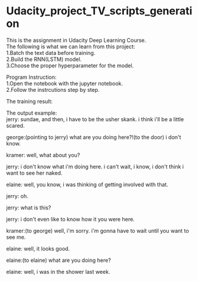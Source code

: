 # Udacity_project_TV_scripts_generation

This is the assignment in Udacity Deep Learning Course.  
The following is what we can learn from this project:  
1.Batch the text data before training.  
2.Build the RNN(LSTM) model.  
3.Choose the proper hyperparameter for the model.  

Program Instruction:  
1.Open the notebook with the jupyter notebook.  
2.Follow the instrcutions step by step.  

The training result:

The output example:  
jerry: sundae, and then, i have to be the usher skank. i think i'll be a little scared.

george:(pointing to jerry) what are you doing here?!(to the door) i don't know.

kramer: well, what about you?

jerry: i don't know what i'm doing here. i can't wait, i know, i don't think i want to see her naked.

elaine: well, you know, i was thinking of getting involved with that.

jerry: oh.

jerry: what is this?

jerry: i don't even like to know how it you were here.

kramer:(to george) well, i'm sorry. i'm gonna have to wait until you want to see me.

elaine: well, it looks good.

elaine:(to elaine) what are you doing here?

elaine: well, i was in the shower last week.

